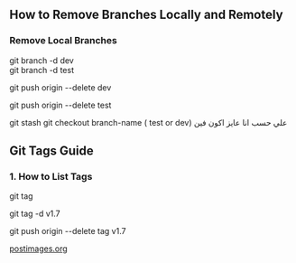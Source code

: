 ## How to Remove Branches Locally and Remotely

###  Remove Local Branches

git branch -d dev      
git branch -d test    

git push origin --delete dev

git push origin --delete test



git stash
git checkout branch-name ( test or dev) علي حسب انا عايز اكون فين


##  Git Tags Guide

###  1. How to List Tags
git tag


git tag -d v1.7


git push origin --delete tag v1.7



[postimages.org](https://postimages.org)